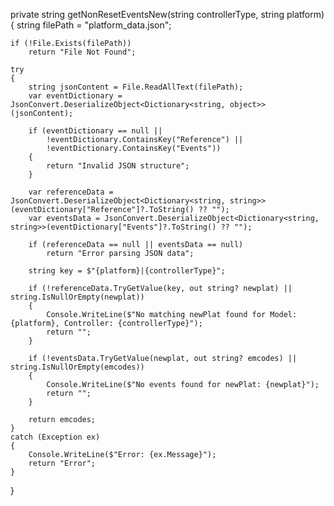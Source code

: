 private string getNonResetEventsNew(string controllerType, string platform)
{
    string filePath = "platform_data.json";

    if (!File.Exists(filePath))
        return "File Not Found";

    try
    {
        string jsonContent = File.ReadAllText(filePath);
        var eventDictionary = JsonConvert.DeserializeObject<Dictionary<string, object>>(jsonContent);

        if (eventDictionary == null || 
            !eventDictionary.ContainsKey("Reference") || 
            !eventDictionary.ContainsKey("Events"))
        {
            return "Invalid JSON structure";
        }

        var referenceData = JsonConvert.DeserializeObject<Dictionary<string, string>>(eventDictionary["Reference"]?.ToString() ?? "");
        var eventsData = JsonConvert.DeserializeObject<Dictionary<string, string>>(eventDictionary["Events"]?.ToString() ?? "");

        if (referenceData == null || eventsData == null)
            return "Error parsing JSON data";

        string key = $"{platform}|{controllerType}";

        if (!referenceData.TryGetValue(key, out string? newplat) || string.IsNullOrEmpty(newplat))
        {
            Console.WriteLine($"No matching newPlat found for Model: {platform}, Controller: {controllerType}");
            return "";
        }

        if (!eventsData.TryGetValue(newplat, out string? emcodes) || string.IsNullOrEmpty(emcodes))
        {
            Console.WriteLine($"No events found for newPlat: {newplat}");
            return "";
        }

        return emcodes;
    }
    catch (Exception ex)
    {
        Console.WriteLine($"Error: {ex.Message}");
        return "Error";
    }
}